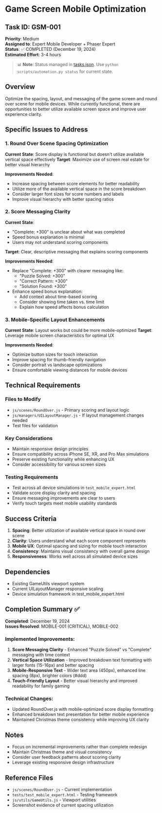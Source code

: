 # Game Screen Mobile Optimization

## Task ID: GSM-001
**Priority**: Medium  
**Assigned to**: Expert Mobile Developer + Phaser Expert  
**Status**: ✅ COMPLETED (December 19, 2024)  
**Estimated Effort**: 3-4 hours  
> 📊 **Note**: Status managed in [tasks.json](../tasks.json). Use `python scripts/automation.py status` for current state.


## Overview
Optimize the spacing, layout, and messaging of the game screen and round over scene for mobile devices. While currently functional, there are opportunities to better utilize available screen space and improve user experience clarity.

## Specific Issues to Address

### 1. Round Over Scene Spacing Optimization
**Current State**: Score display is functional but doesn't utilize available vertical space effectively
**Target**: Maximize use of screen real estate for better visual hierarchy

**Improvements Needed**:
- Increase spacing between score elements for better readability
- Utilize more of the available vertical space in the score breakdown
- Consider larger font sizes for score numbers and labels
- Improve visual hierarchy with better spacing ratios

### 2. Score Messaging Clarity
**Current State**: 
- "Complete: +300" is unclear about what was completed
- Speed bonus explanation is minimal
- Users may not understand scoring components

**Target**: Clear, descriptive messaging that explains scoring components

**Improvements Needed**:
- Replace "Complete: +300" with clearer messaging like:
  - "Puzzle Solved: +300" 
  - "Correct Pattern: +300"
  - "Solution Found: +300"
- Enhance speed bonus explanation:
  - Add context about time-based scoring
  - Consider showing time taken vs. time limit
  - Explain how speed affects bonus calculation

### 3. Mobile-Specific Layout Enhancements
**Current State**: Layout works but could be more mobile-optimized
**Target**: Leverage mobile screen characteristics for optimal UX

**Improvements Needed**:
- Optimize button sizes for touch interaction
- Improve spacing for thumb-friendly navigation
- Consider portrait vs landscape optimizations
- Ensure comfortable viewing distances for mobile devices

## Technical Requirements

### Files to Modify
- `js/scenes/RoundOver.js` - Primary scoring and layout logic
- `js/managers/UILayoutManager.js` - If layout management changes needed
- Test files for validation

### Key Considerations
- Maintain responsive design principles
- Ensure compatibility across iPhone SE, XR, and Pro Max simulations
- Preserve existing functionality while enhancing UX
- Consider accessibility for various screen sizes

### Testing Requirements
- Test across all device simulations in `test_mobile_expert.html`
- Validate score display clarity and spacing
- Ensure messaging improvements are clear to users
- Verify touch targets meet mobile usability standards

## Success Criteria
1. **Spacing**: Better utilization of available vertical space in round over scene
2. **Clarity**: Users understand what each score component represents
3. **Mobile UX**: Optimal spacing and sizing for mobile touch interaction
4. **Consistency**: Maintains visual consistency with overall game design
5. **Responsiveness**: Works well across all simulated device sizes

## Dependencies
- Existing GameUtils viewport system
- Current UILayoutManager responsive scaling
- Device simulation framework in test_mobile_expert.html

## Completion Summary ✅
**Completed**: December 19, 2024  
**Issues Resolved**: MOBILE-001 (CRITICAL), MOBILE-002  

### Implemented Improvements:
1. **Score Messaging Clarity** - Enhanced "Puzzle Solved" vs "Complete" messaging with time context
2. **Vertical Space Utilization** - Improved breakdown text formatting with larger fonts (15-16px) and better spacing
3. **Mobile-Responsive Text** - Wider text area (450px), enhanced line spacing (8px), brighter colors (#ddd)
4. **Touch-Friendly Layout** - Better visual hierarchy and improved readability for family gaming

### Technical Changes:
- Updated RoundOver.js with mobile-optimized score display formatting
- Enhanced breakdown text presentation for better mobile experience
- Maintained Christmas theme consistency while improving UX clarity

## Notes
- Focus on incremental improvements rather than complete redesign
- Maintain Christmas theme and visual consistency
- Consider user feedback patterns about scoring clarity
- Leverage existing responsive design infrastructure

## Reference Files
- `js/scenes/RoundOver.js` - Current implementation
- `tests/test_mobile_expert.html` - Testing framework
- `js/utils/GameUtils.js` - Viewport utilities
- Screenshot evidence of current spacing utilization

